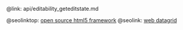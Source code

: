@link: api/editability_geteditstate.md

@seolinktop: [open source html5 framework](https://webix.com)
@seolink: [web datagrid](https://webix.com/widget/datatable/)